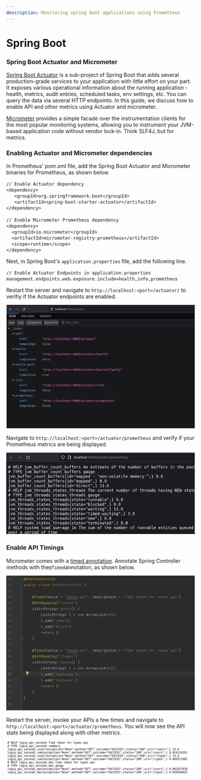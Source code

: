 ```yaml
---
description: Monitoring spring boot applications using Prometheus
---
```


# Spring Boot

### Spring Boot Actuator and Micrometer

[Spring Boot Actuator](https://docs.spring.io/spring-boot/docs/current/reference/htmlsingle/#production-ready) is a sub-project of Spring Boot that adds several production-grade services to your application with little effort on your part. It exposes various operational information about the running application - health, metrics, audit entries, scheduled tasks, env settings, etc. You can query the data via several HTTP endpoints. In this guide, we discuss how to enable API and other metrics using Actuator and micrometer. 

[Micrometer](https://micrometer.io) provides a simple facade over the instrumentation clients for the most popular monitoring systems, allowing you to instrument your JVM-based application code without vendor lock-in. Think SLF4J, but for metrics.

### Enabling Actuator and Micrometer dependencies

In Prometheus' pom.xml file, add the Spring Boot Actuator and Micrometer binaries for Prometheus, as shown below. 

```
// Enable Actuator dependency
<dependency>
   <groupId>org.springframework.boot</groupId>
   <artifactId>spring-boot-starter-actuator</artifactId>
</dependency>

// Enable Micrometer Prometheus dependency
<dependency>
  <groupId>io.micrometer</groupId>
  <artifactId>micrometer-registry-prometheus</artifactId>
  <scope>runtime</scope>
</dependency>
```

Next, in Spring Boot's `application.properties` file, add the following line. 

```
// Enable Actuator Endpoints in application.properties
management.endpoints.web.exposure.include=health,info,prometheus
```

Restart the server and navigate to `http://localhost:<port>/actuator/` to verifiy if the Actuator endpoints are enabled. 

![Actuator Endpoints](<../../.gitbook/assets/image (16).png>)

Navigate to `http://localhost:<port>/actuator/prometheus` and verify if your Prometheus metrics are being displayed.

![](<../../.gitbook/assets/image (12).png>)

### Enable API Timings

Micrometer comes with a [timed annotation](https://micrometer.io/docs/concepts#\_the_timed_annotation). Annotate Spring Controller methods with the`@Timed`annotation, as shown below. 

![](<../../.gitbook/assets/image (13).png>)

Restart the server, invoke your APIs a few times and navigate to `http://localhost:<port>/actuator/prometheus`. You will now see the API stats being displayed along with other metrics. 

![](<../../.gitbook/assets/image (14).png>)
